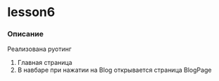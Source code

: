 # lesson6
### Описание 
Реализована руотинг
1. Главная страница
2. В навбаре при нажатии на Blog открывается страница BlogPage
